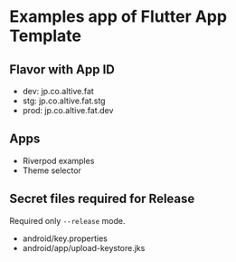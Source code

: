 # Examples app of Flutter App Template

## Flavor with App ID

- dev: jp.co.altive.fat
- stg: jp.co.altive.fat.stg
- prod: jp.co.altive.fat.dev

## Apps
- Riverpod examples
- Theme selector

## Secret files required for Release

Required only `--release` mode.

- android/key.properties
- android/app/upload-keystore.jks